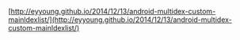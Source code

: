 [http://eyyoung.github.io/2014/12/13/android-multidex-custom-mainldexlist/](http://eyyoung.github.io/2014/12/13/android-multidex-custom-mainldexlist/)